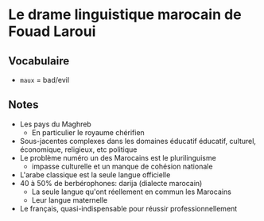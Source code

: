 # Le drame linguistique marocain de Fouad Laroui

## Vocabulaire

- `maux` = bad/evil

## Notes

- Les pays du Maghreb
    - En particulier le royaume chérifien
- Sous-jacentes complexes dans les domaines éducatif éducatif, culturel, économique, religieux, etc politique
- Le problème numéro un des Marocains est le plurilinguisme
    - impasse culturelle et un manque de cohésion nationale
- L'arabe classique est la seule langue officielle
- 40 à 50% de berbérophones: darija (dialecte marocain)
    - La seule langue qu'ont réellement en commun les Marocains
    - Leur langue maternelle
- Le français, quasi-indispensable pour réussir
professionnellement